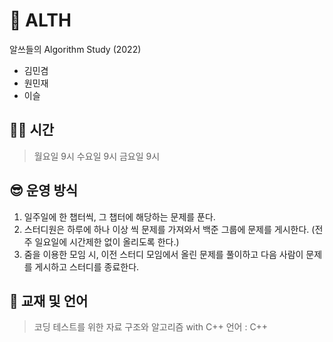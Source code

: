 # 🎊 ALTH
알쓰들의 Algorithm Study (2022)

- 김민겸
- 원민재
- 이슬

## 👩‍💻 시간

> 월요일 9시
> 수요일 9시 
> 금요일 9시


## 😎 운영 방식

1. 일주일에 한 챕터씩, 그 챕터에 해당하는 문제를 푼다. 
2. 스터디원은 하루에 하나 이상 씩 문제를 가져와서 백준 그룹에 문제를 게시한다. (전주 일요일에 시간제한 없이 올리도록 한다.)
3. 줌을 이용한 모임 시, 이전 스터디 모임에서 올린 문제를 풀이하고 다음 사람이 문제를 게시하고 스터디를 종료한다. 

## 📕 교재 및 언어
> 코딩 테스트를 위한 자료 구조와 알고리즘 with C++
> 언어 : C++

